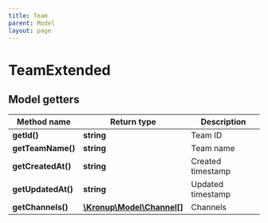 ```yaml
---
title: Team
parent: Model
layout: page
---
```


# TeamExtended

## Model getters

Method name | Return type | Description
------------ | ------------- | -------------
**getId()** | **string** | Team ID
**getTeamName()** | **string** | Team name
**getCreatedAt()** | **string** | Created timestamp
**getUpdatedAt()** | **string** | Updated timestamp
**getChannels()** | [**\Kronup\Model\Channel[]**](../Channel) | Channels

